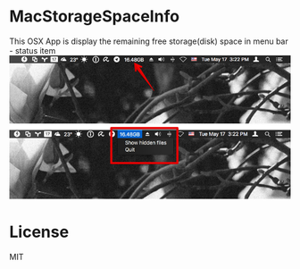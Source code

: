 # MacStorageSpaceInfo
This OSX App is display the remaining free storage(disk) space in menu bar - status item
![Screen Shot #1](https://github.com/GiwonJang/MacStorageSpaceInfo/blob/master/Docs/ScreenShot1.png)
![Screen Shot #2](https://github.com/GiwonJang/MacStorageSpaceInfo/blob/master/Docs/ScreenShot2.jpg)

# License
MIT
